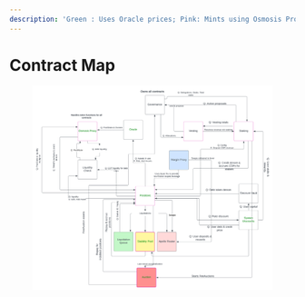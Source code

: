 ```yaml
---
description: 'Green : Uses Oracle prices; Pink: Mints using Osmosis Proxy (outdated)'
---
```


# Contract Map

<figure><img src="../.gitbook/assets/Flowcharts - Page 1.svg" alt=""><figcaption></figcaption></figure>
